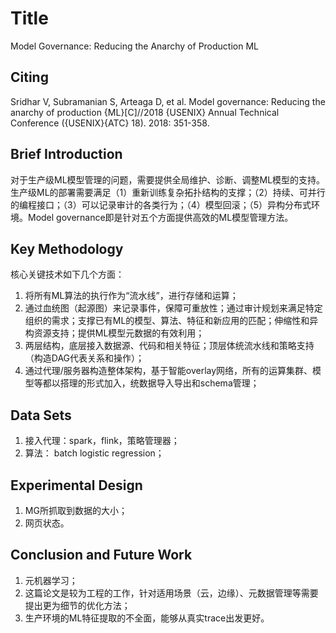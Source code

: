 # Title

Model Governance: Reducing the Anarchy of Production ML

## Citing

Sridhar V, Subramanian S, Arteaga D, et al. Model governance: Reducing the anarchy of production {ML}[C]//2018 {USENIX} Annual Technical Conference ({USENIX}{ATC} 18). 2018: 351-358.

## Brief Introduction

对于生产级ML模型管理的问题，需要提供全局维护、诊断、调整ML模型的支持。生产级ML的部署需要满足（1）重新训练复杂拓扑结构的支撑；（2）持续、可并行的编程接口；（3）可以记录审计的各类行为；（4）模型回滚；（5）异构分布式环境。Model governance即是针对五个方面提供高效的ML模型管理方法。

## Key Methodology

核心关键技术如下几个方面：
1. 将所有ML算法的执行作为“流水线”，进行存储和运算；
2. 通过血统图（起源图）来记录事件，保障可重放性；通过审计规划来满足特定组织的需求；支撑已有ML的模型、算法、特征和新应用的匹配；伸缩性和异构资源支持；提供ML模型元数据的有效利用；
3. 两层结构，底层接入数据源、代码和相关特征；顶层体统流水线和策略支持（构造DAG代表关系和操作）；
4. 通过代理/服务器构造整体架构，基于智能overlay网络，所有的运算集群、模型等都以搭理的形式加入，统数据导入导出和schema管理；

## Data Sets

1. 接入代理：spark，flink，策略管理器；
2. 算法： batch logistic regression；

## Experimental Design

1. MG所抓取到数据的大小；
2. 网页状态。

## Conclusion and Future Work

1. 元机器学习；
2. 这篇论文是较为工程的工作，针对适用场景（云，边缘）、元数据管理等需要提出更为细节的优化方法；
3. 生产环境的ML特征提取的不全面，能够从真实trace出发更好。